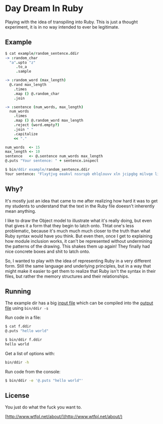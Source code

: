 Day Dream In Ruby
=================

Playing with the idea of transpiling into Ruby.
This is just a thought experiment, it is in no way intended to ever be legitimate.

Example
-------

```coffee
$ cat example/random_sentence.ddir
-> :random_char
  "a".upto "z"
     .to_a
     .sample

-> :random_word (max_length)
  @.rand max_length
    .times
    .map () @.random_char
    .join

-> :sentence (num_words, max_length)
  num_words
    .times
    .map () @.random_word max_length
    .reject (word.empty?)
    .join " "
    .capitalize
    << "."

num_words  <- 15
max_length <- 10
sentence   <- @.sentence num_words max_length
@.puts "Your sentence: " + sentence.inspect

$ bin/ddir example/random_sentence.ddir
Your sentence: "Flxytjvg eeakvl nssrspb ehlqlouvv xln jcipgbg milvqe lidrrkwt t yj kdmretzy in rgpqulii rlr."
```


Why?
-----

It's mostly just an idea that came to me after realizing
how hard it was to get my students to understand that the text in the Ruby file
doeesn't inherently mean anything.

I like to draw the Object model to illustrate what it's really doing,
but even that gives it a form that they begin to latch onto.
Thtat one's less problematic, because it's much much much closer to
the truth than what Ruby syntax would have you think.
But even then, once I get to explaining how module inclusion works,
it can't be represented without undermining the patterns of the drawing.
This shakes them up again!
They finally had nice concrete boxes and shit to latch onto.

So, I wanted to play with the idea of representing Ruby in a very different form.
Still the same language and underlying principles,
but in a way that might make it easier to get them to realize that Ruby isn't the syntax in their files,
but rather the memory structures and their relationships.


Running
-------

The example dir has a big [input file](https://github.com/JoshCheek/day-dream-in-Ruby/blob/master/example/input.ddir)
which can be compiled into the [output file](https://github.com/JoshCheek/day-dream-in-Ruby/blob/master/example/output.rb)
using `bin/ddir -s`

Run code in a file:

```sh
$ cat f.ddir
@.puts "hello world"

$ bin/ddir f.ddir
hello world
```

Get a list of options with:

```sh
bin/ddir -h
```

Run code from the console:

```sh
$ bin/ddir -e '@.puts "hello world"'
```


License
-------

You just do what the fuck you want to.

[http://www.wtfpl.net/about/](http://www.wtfpl.net/about/)
